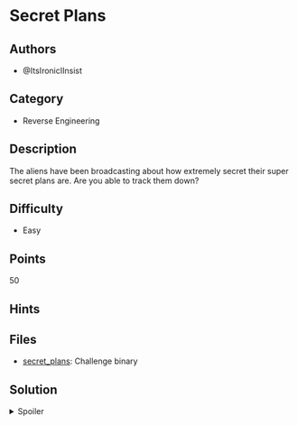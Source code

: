 # Secret Plans

## Authors

- @ItsIronicIInsist


## Category
- Reverse Engineering

## Description

The aliens have been broadcasting about how extremely secret their super secret plans are. Are you able to track them down?

## Difficulty

- Easy

## Points

50

## Hints


## Files
- [secret_plans](./_ctfd/files/secret_plans): Challenge binary



## Solution

<details>
<summary>Spoiler</summary>

### Idea

Flag is stored in .rodata of binary, but wont by detected by strings + grep

### Walkthrough

1.**Running the binary**
  - Which does practically nothing
  - Opening gdb, we can inspect the main function (by breaking on puts if we need to)
  - But it doesnt hold much
2.**Where's data stored?**
  - Given theres no hidden functionality, and no interactivity, the flag's probably just stored somewhere on the binary.
  - There's a couple areas in the elf that store 'variables', mainly the .bss and .rodata sections
  - `objdump -s secret_plans` will dump all sections - sure enough, in .rodata the flag is there
  - Its spliced with newlines, which would've prevented it from showing up in commands like `strings`


### Flag

`BEGINNER{h0w_d1d_y0u_f1nd_the_s3cret_str1ng??}`

</details>
